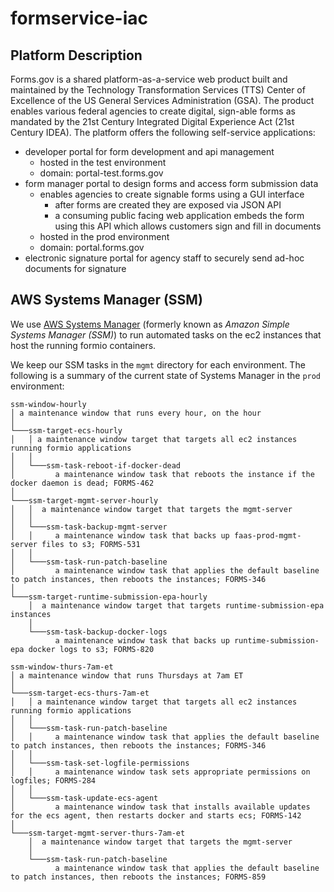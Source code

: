 # formservice-iac

## Platform Description

Forms.gov is a shared platform-as-a-service web product built and maintained by the Technology Transformation Services (TTS) Center of Excellence of the US General Services Administration (GSA). The product enables various federal agencies to create digital, sign-able forms as mandated by the 21st Century Integrated Digital Experience Act (21st Century IDEA). The platform offers the following self-service applications:

- developer portal for form development and api management
    - hosted in the test environment
    - domain: portal-test.forms.gov
- form manager portal to design forms and access form submission data
    - enables agencies to create signable forms using a GUI interface
        - after forms are created they are exposed via JSON API
        - a consuming public facing web application embeds the form using this API which allows customers sign and fill in documents
    - hosted in the prod environment
    - domain: portal.forms.gov
- electronic signature portal for agency staff to securely send ad-hoc documents for signature


## AWS Systems Manager (SSM)
We use [AWS Systems Manager](https://docs.aws.amazon.com/systems-manager/latest/userguide/what-is-systems-manager.html) (formerly known as *Amazon Simple Systems Manager (SSM)*) to run automated tasks on the ec2 instances that host the running formio containers.

We keep our SSM tasks in the `mgmt` directory for each environment. The following is a summary of the current state of Systems Manager in the `prod` environment:
```
ssm-window-hourly
│ a maintenance window that runs every hour, on the hour
│
└───ssm-target-ecs-hourly
│   │ a maintenance window target that targets all ec2 instances running formio applications
│   │
│   └───ssm-task-reboot-if-docker-dead
│         a maintenance window task that reboots the instance if the docker daemon is dead; FORMS-462
│
└───ssm-target-mgmt-server-hourly
│   │  a maintenance window target that targets the mgmt-server
│   │  
│   └───ssm-task-backup-mgmt-server
│   │     a maintenance window task that backs up faas-prod-mgmt-server files to s3; FORMS-531
│   │
│   └───ssm-task-run-patch-baseline
│         a maintenance window task that applies the default baseline to patch instances, then reboots the instances; FORMS-346
│
└───ssm-target-runtime-submission-epa-hourly
    │  a maintenance window target that targets runtime-submission-epa instances
    │
    └───ssm-task-backup-docker-logs
          a maintenance window task that backs up runtime-submission-epa docker logs to s3; FORMS-820

ssm-window-thurs-7am-et
│ a maintenance window that runs Thursdays at 7am ET
│  
└───ssm-target-ecs-thurs-7am-et
│   │ a maintenance window target that targets all ec2 instances running formio applications
│   │
│   └───ssm-task-run-patch-baseline
│   │     a maintenance window task that applies the default baseline to patch instances, then reboots the instances; FORMS-346
│   │
│   └───ssm-task-set-logfile-permissions
│   │     a maintenance window task sets appropriate permissions on logfiles; FORMS-284
│   │
│   └───ssm-task-update-ecs-agent
│         a maintenance window task that installs available updates for the ecs agent, then restarts docker and starts ecs; FORMS-142
│
└───ssm-target-mgmt-server-thurs-7am-et
    │  a maintenance window target that targets the mgmt-server
    │
    └───ssm-task-run-patch-baseline
          a maintenance window task that applies the default baseline to patch instances, then reboots the instances; FORMS-859

```
